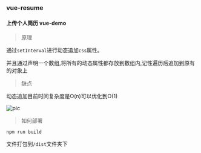 ### vue-resume



#### 上传个人简历 vue-demo

> 原理

通过`setInterval`进行动态追加`css`属性。

并且通过声明一个数组,将所有的动态属性都存放到数组内,记性遍历后追加到原有的对象上



>缺点

动态追加目前时间复杂度是O(n)可以优化到O(1)



![pic](Jietu20170522-183318-HD.gif)




> 如何部署

``
npm run build
``

文件打包到`/dist`文件夹下

